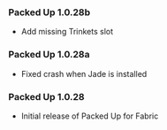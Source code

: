 ### Packed Up 1.0.28b
- Add missing Trinkets slot

### Packed Up 1.0.28a
- Fixed crash when Jade is installed

### Packed Up 1.0.28
- Initial release of Packed Up for Fabric
